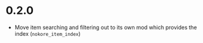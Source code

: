# 0.2.0

* Move item searching and filtering out to its own mod which provides the index (`nokore_item_index`)
